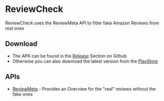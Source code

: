 # ReviewCheck
 ReviewCheck uses the ReviewMeta API to fitler fake Amazon Reviews from real ones

## Download
* The APK can be found in the [Release](https://github.com/MrMinemeet/ReviewCheck/releases) Section on Github
* Otherwise you can also download the latest version from the [PlayStore](https://play.google.com/store/apps/details?id=net.projectwhitespace.reviewcheck)


## APIs
* [ReviewMeta](https://reviewmeta.com/) - Provides an Overview for the "real" reviews without the fake ones
